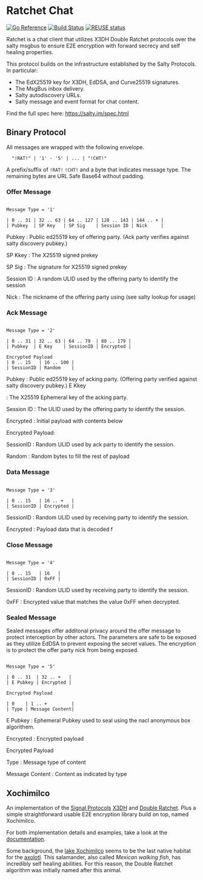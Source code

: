 # Ratchet Chat

[![Go Reference](https://pkg.go.dev/badge/git.mills.io/saltyim/ratchet.svg)](https://pkg.go.dev/git.mills.io/saltyim/ratchet)
[![Build Status](https://ci.mills.io/api/badges/saltyim/ratchet/status.svg)](https://ci.mills.io/saltyim/ratchet)
[![REUSE status](https://api.reuse.software/badge/git.mills.io/saltyim/ratchet)](https://api.reuse.software/info/git.mills.io/saltyim/ratchet)

Ratchet is a chat client that utilizes X3DH Double Ratchet protocols over the salty msgbus to ensure E2E encryption
with forward secrecy and self healing properties.

This protocol builds on the infrastructure established by the Salty Protocols.
In particular:

- The EdX25519 key for X3DH, EdDSA, and Curve25519 signatures.
- The MsgBus inbox delivery.
- Salty autodiscovery URLs.
- Salty message and event format for chat content.

Find the full spec here: https://salty.im/spec.html

## Binary Protocol

All messages are wrapped with the following envelope.

```
  "!RAT!" | '1' - '5' | ... | "!CHT!"
```

A prefix/suffix of `!RAT!` `!CHT!` and a byte that indicates message type. The remaining bytes are URL Safe Base64 without padding.


### Offer Message

```

Message Type = '1'

| 0 .. 31 | 32 .. 63 | 64 .. 127 | 128 .. 143 | 144 .. + |
| Pubkey  | SP Key   | SP Sig    | Session ID | Nick     |
```

Pubkey
: Public ed25519 key of offering party. (Ack party verifies against salty discovery pubkey.)

SP Kkey
: The X25519 signed prekey

SP Sig
: The signature for X25519 signed prekey

Session ID
: A random ULID used by the offering party to identify the session

Nick
: The nickname of the offering party using (see salty lookup for usage)


### Ack Message

```

Message Type = '2'

| 0 .. 31 | 32 .. 63 | 64 .. 79  | 80 .. 179 |
| Pubkey  | E Key    | SessionID | Encrypted |

Encrypted Payload
| 0 .. 15   | 16 .. 100 |
| SessionID | Random    |

```

Pubkey
: Public ed25519 key of acking party. (Offering party verified against salty discovery pubkey.)
E Kkey

: The X25519 Ephemeral key of the acking party.

Session ID
: The ULID used by the offering party to identify the session.

Encrypted
: Initial payload with contents below

Encrypted Payload:

SessionID
: Random ULID used by ack party to identify the session.

Random
: Random bytes to fill the rest of payload

### Data Message

```

Message Type = '3'

| 0 .. 15   | 16 .. +   |
| SessionID | Encrypted |

```

SessionID
: Random ULID used by receiving party to identify the session.

Encrypted
: Payload data that is decoded f

### Close Message

```

Message Type = '4'

| 0 .. 15   | 16   |
| SessionID | 0xFF |

```

SessionID
: Random ULID used by receiving party to identify the session.

0xFF
: Encrypted value that matches the value 0xFF when decrypted.


### Sealed Message

Sealed messages offer additonal privacy around the offer message to protect interception by other actors. The
parameters are safe to be exposed as they utilize EdDSA to prevent exposing the secret values. The encryption
is to protect the offer party nick from being exposed.

```

Message Type = '5'

| 0 .. 31  | 32 .. +   |
| E Pubkey | Encrypted |

Encrypted Payload

| 0    | 1 .. +         |
| Type | Message Content|

```

E Pubkey
: Ephemeral Pubkey used to seal using the nacl anonymous box algorithem.

Encrypted
: Encrypted payload

Encrypted Payload

Type
: Message type of content

Message Content
: Content as indicated by type


## Xochimilco

An implementation of the [Signal Protocols][signal-docs] [X3DH][signal-x3dh] and [Double Ratchet][signal-double-ratchet].
Plus a simple straightforward usable E2E encryption library build on top, named Xochimilco.

For both implementation details and examples, take a look at the [documentation][go-doc].

Some background, the [lake Xochimilco][wiki-xochimilco] seems to be the last native habitat for the [axolotl][wiki-axolotl].
This salamander, also called _Mexican walking fish_, has incredibly self healing abilities.
For this reason, the Double Ratchet algorithm was initially named after this animal.

[go-doc]: https://pkg.go.dev/go.salty.im/ratchet
[signal-docs]: https://signal.org/docs/
[signal-x3dh]: https://signal.org/docs/specifications/x3dh/
[signal-double-ratchet]: https://signal.org/docs/specifications/doubleratchet/
[wiki-axolotl]: https://en.wikipedia.org/wiki/Axolotl
[wiki-xochimilco]: https://en.wikipedia.org/wiki/Lake_Xochimilco
